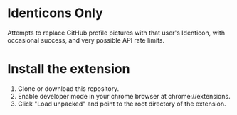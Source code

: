 # Identicons Only
Attempts to replace GitHub profile pictures with that user's Identicon, with occasional success, and very possible API rate limits.

# Install the extension
1. Clone or download this repository.
2. Enable developer mode in your chrome browser at chrome://extensions.
3. Click "Load unpacked" and point to the root directory of the extension.